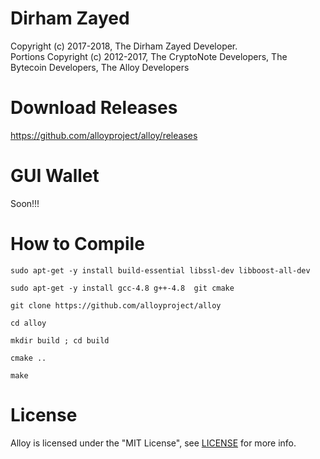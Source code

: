# Dirham Zayed

Copyright (c) 2017-2018, The Dirham Zayed Developer.   
Portions Copyright (c) 2012-2017, The CryptoNote Developers, The Bytecoin Developers, The Alloy Developers

# Download Releases
https://github.com/alloyproject/alloy/releases

# GUI Wallet
Soon!!!


# How to Compile

```sudo apt-get -y install build-essential libssl-dev libboost-all-dev```

```sudo apt-get -y install gcc-4.8 g++-4.8  git cmake```

```git clone https://github.com/alloyproject/alloy```

```cd alloy```

```mkdir build ; cd build```

```cmake ..```

```make```



# License

Alloy is licensed under the "MIT License", see [LICENSE](LICENSE) for more info.
